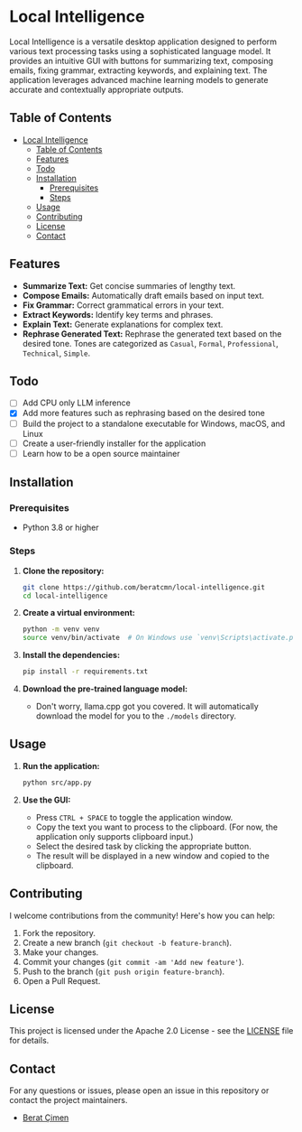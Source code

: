 # Local Intelligence

Local Intelligence is a versatile desktop application designed to perform various text processing tasks using a sophisticated language model. It provides an intuitive GUI with buttons for summarizing text, composing emails, fixing grammar, extracting keywords, and explaining text. The application leverages advanced machine learning models to generate accurate and contextually appropriate outputs.

## Table of Contents

- [Local Intelligence](#local-intelligence)
  - [Table of Contents](#table-of-contents)
  - [Features](#features)
  - [Todo](#todo)
  - [Installation](#installation)
    - [Prerequisites](#prerequisites)
    - [Steps](#steps)
  - [Usage](#usage)
  - [Contributing](#contributing)
  - [License](#license)
  - [Contact](#contact)

## Features

- **Summarize Text:** Get concise summaries of lengthy text.
- **Compose Emails:** Automatically draft emails based on input text.
- **Fix Grammar:** Correct grammatical errors in your text.
- **Extract Keywords:** Identify key terms and phrases.
- **Explain Text:** Generate explanations for complex text.
- **Rephrase Generated Text:** Rephrase the generated text based on the desired tone. Tones are categorized as `Casual`, `Formal`, `Professional`, `Technical`, `Simple`.

## Todo

- [ ] Add CPU only LLM inference
- [x] Add more features such as rephrasing based on the desired tone
- [ ] Build the project to a standalone executable for Windows, macOS, and Linux
- [ ] Create a user-friendly installer for the application
- [ ] Learn how to be a open source maintainer

## Installation

### Prerequisites

- Python 3.8 or higher

### Steps

1. **Clone the repository:**

   ```sh
   git clone https://github.com/beratcmn/local-intelligence.git
   cd local-intelligence
   ```

2. **Create a virtual environment:**

   ```sh
   python -m venv venv
   source venv/bin/activate  # On Windows use `venv\Scripts\activate.ps1 or venv\Scripts\activate.bat`
   ```

3. **Install the dependencies:**

   ```sh
   pip install -r requirements.txt
   ```

4. **Download the pre-trained language model:**
   - Don't worry, llama.cpp got you covered. It will automatically download the model for you to the `./models` directory.

## Usage

1. **Run the application:**

   ```sh
   python src/app.py
   ```

2. **Use the GUI:**
   - Press `CTRL + SPACE` to toggle the application window.
   - Copy the text you want to process to the clipboard. (For now, the application only supports clipboard input.)
   - Select the desired task by clicking the appropriate button.
   - The result will be displayed in a new window and copied to the clipboard.

## Contributing

I welcome contributions from the community! Here's how you can help:

1. Fork the repository.
2. Create a new branch (`git checkout -b feature-branch`).
3. Make your changes.
4. Commit your changes (`git commit -am 'Add new feature'`).
5. Push to the branch (`git push origin feature-branch`).
6. Open a Pull Request.

## License

This project is licensed under the Apache 2.0 License - see the [LICENSE](LICENSE) file for details.

## Contact

For any questions or issues, please open an issue in this repository or contact the project maintainers.

- [Berat Çimen](https://github.com/beratcmn)
